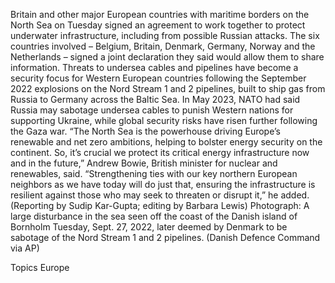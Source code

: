 Britain and other major European countries with maritime borders on the North Sea on Tuesday signed an agreement to work together to protect underwater infrastructure, including from possible Russian attacks.
The six countries involved – Belgium, Britain, Denmark, Germany, Norway and the Netherlands – signed a joint declaration they said would allow them to share information.
Threats to undersea cables and pipelines have become a security focus for Western European countries following the September 2022 explosions on the Nord Stream 1 and 2 pipelines, built to ship gas from Russia to Germany across the Baltic Sea.
In May 2023, NATO had said Russia may sabotage undersea cables to punish Western nations for supporting Ukraine, while global security risks have risen further following the Gaza war.
“The North Sea is the powerhouse driving Europe’s renewable and net zero ambitions, helping to bolster energy security on the continent. So, it’s crucial we protect its critical energy infrastructure now and in the future,” Andrew Bowie, British minister for nuclear and renewables, said.
“Strengthening ties with our key northern European neighbors as we have today will do just that, ensuring the infrastructure is resilient against those who may seek to threaten or disrupt it,” he added.
(Reporting by Sudip Kar-Gupta; editing by Barbara Lewis)
Photograph: A large disturbance in the sea seen off the coast of the Danish island of Bornholm Tuesday, Sept. 27, 2022, later deemed by Denmark to be sabotage of the Nord Stream 1 and 2 pipelines. (Danish Defence Command via AP)

Topics
Europe
